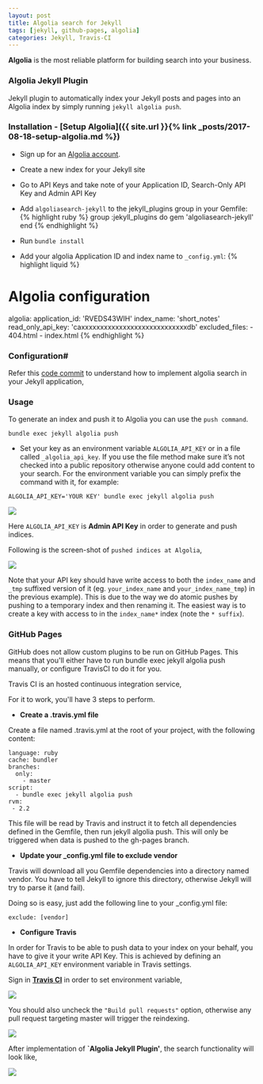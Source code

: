 ```yaml
---
layout: post
title: Algolia search for Jekyll
tags: [jekyll, github-pages, algolia]
categories: Jekyll, Travis-CI
---
```


**Algolia** is the most reliable platform for building search into your business.

### Algolia Jekyll Plugin

Jekyll plugin to automatically index your Jekyll posts and pages into an Algolia index by simply running `jekyll algolia push`.

### Installation - [Setup Algolia]({{ site.url }}{% link _posts/2017-08-18-setup-algolia.md %})
* Sign up for an [Algolia account](https://www.algolia.com/users/sign_up).
* Create a new index for your Jekyll site
* Go to API Keys and take note of your Application ID, Search-Only API Key and Admin API Key
* Add `algoliasearch-jekyll` to the jekyll_plugins group in your Gemfile:
{% highlight ruby %}
group :jekyll_plugins do
  gem 'algoliasearch-jekyll'
end
{% endhighlight %}

* Run `bundle install`
* Add your algolia Application ID and index name to `_config.yml`:
{% highlight liquid %}
# Algolia configuration
algolia:
  application_id: 'RVEDS43WIH'
  index_name: 'short_notes'
  read_only_api_key: 'caxxxxxxxxxxxxxxxxxxxxxxxxxxxxdb'
  excluded_files:
    - 404.html
    - index.html
{% endhighlight %}

### Configuration#

Refer this [code commit](https://github.com/rah00l/rah00l.github.io/commit/1da9f710387b76ad22509966d797b1fac08f96cc) to understand how to implement algolia search in your Jekyll application,

### Usage

To generate an index and push it to Algolia you can use the `push command`.

`bundle exec jekyll algolia push`

* Set your key as an environment variable `ALGOLIA_API_KEY` or in a file called `_algolia_api_key`. If you use the file method make sure it’s not checked into a public repository otherwise anyone could add content to your search. For the environment variable you can simply prefix the command with it, for example:

`ALGOLIA_API_KEY='YOUR KEY' bundle exec jekyll algolia push`

<img src="{{ site.url }}/public/images/algolia_index_generation.png"/>

Here `ALGOLIA_API_KEY` is **Admin API Key** in order to generate and push indices.

Following is the screen-shot of `pushed indices at Algolia`,

<img src="{{ site.url }}/public/images/algolia_indices.png"/>

Note that your API key should have write access to both the `index_name` and `_tmp` suffixed version of it (eg. `your_index_name` and `your_index_name_tmp`) in the previous example). This is due to the way we do atomic pushes by pushing to a temporary index and then renaming it. The easiest way is to create a key with access to in the `index_name*` index (note the `* suffix`).

### GitHub Pages

GitHub does not allow custom plugins to be run on GitHub Pages. This means that you'll either have to run bundle exec jekyll algolia push manually, or configure TravisCI to do it for you.

Travis CI is an hosted continuous integration service,

For it to work, you'll have 3 steps to perform.

* **Create a .travis.yml file**

Create a file named .travis.yml at the root of your project, with the following content:

```
language: ruby
cache: bundler
branches:
  only:
    - master
script: 
  - bundle exec jekyll algolia push
rvm:
 - 2.2
 ```
This file will be read by Travis and instruct it to fetch all dependencies defined in the Gemfile, then run jekyll algolia push. This will only be triggered when data is pushed to the gh-pages branch.

* **Update your _config.yml file to exclude vendor**

Travis will download all you Gemfile dependencies into a directory named vendor. You have to tell Jekyll to ignore this directory, otherwise Jekyll will try to parse it (and fail).

Doing so is easy, just add the following line to your _config.yml file:

`exclude: [vendor]`

* **Configure Travis**

In order for Travis to be able to push data to your index on your behalf, you have to give it your write API Key. This is achieved by defining an `ALGOLIA_API_KEY` environment variable in Travis settings.

Sign in [**Travis CI**](https://travis-ci.org/) in order to set environment variable,

<img src="{{ site.url }}/public/images/travis_ci_login.png" />

You should also uncheck the `"Build pull requests"` option, otherwise any pull request targeting master will trigger the reindexing.

<img src="{{ site.url }}/public/images/travis_ci_setting.png" />

After implementation of **`Algolia Jekyll Plugin'**, the search functionality will look like,

<img src="{{ site.url }}/public/images/test_alogolia_search.png" />




